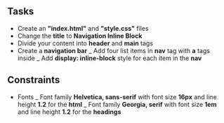 ## Tasks

- Create an **"index.html"** and **"style.css"** files
- Change the **title** to **Navigation Inline Block**
- Divide your content into **header** and **main** tags
- Create a **navigation bar**
  _ Add four list items in **nav** tag with **a** tags inside
  _ Add **display: inline-block** style for each item in the **nav**

## Constraints

- Fonts
  _ Font family **Helvetica, sans-serif** with font size **16px** and line height **1.2** for the **html**
  _ Font family **Georgia, serif** with font size **1em** and line height **1.2** for the **headings**
